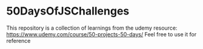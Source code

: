 # 50DaysOfJSChallenges
This repository is a collection of learnings from the udemy resource: https://www.udemy.com/course/50-projects-50-days/
Feel free to use it for reference
